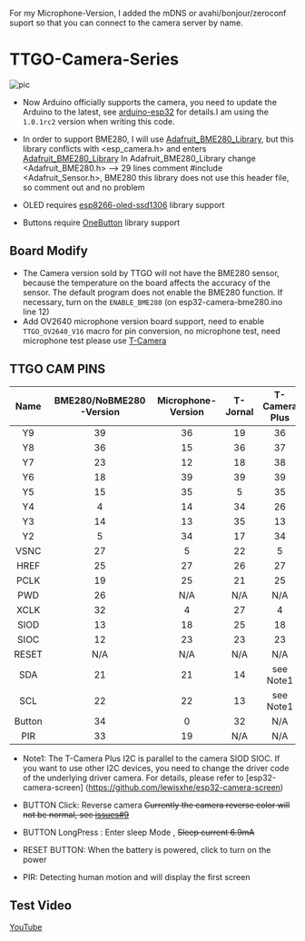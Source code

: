 For my Microphone-Version, I added the mDNS or avahi/bonjour/zeroconf suport so that you can connect to the camera server by name.


TTGO-Camera-Series
=====================

![pic](image/1.png)

- Now Arduino officially supports the camera, you need to update the Arduino to the latest, see [arduino-esp32](https://github.com/espressif/arduino-esp32/releases) for details.I am using the `1.0.1rc2` version when writing this code.
  
- In order to support BME280, I will use [Adafruit_BME280_Library](https://github.com/adafruit/Adafruit_BME280_Library), but this library conflicts with <esp_camera.h> and enters [Adafruit_BME280_Library](https://github.com/adafruit/Adafruit_BME280_Library) In Adafruit_BME280_Library change <Adafruit_BME280.h> --> 29 lines comment #include <Adafruit_Sensor.h>, BME280 this library does not use this header file, so comment out and no problem

- OLED requires [esp8266-oled-ssd1306](https://github.com/ThingPulse/esp8266-oled-ssd1306) library support
  
- Buttons require [OneButton](https://github.com/mathertel/OneButton) library support

## Board Modify
- The Camera version sold by TTGO will not have the BME280 sensor, because the temperature on the board affects the accuracy of the sensor. The default program does not enable the BME280 function. If necessary, turn on the `ENABLE_BME280` (on esp32-camera-bme280.ino line 12)
- Add OV2640 microphone version board support, need to enable `TTGO_OV2640_V16` macro for pin conversion, no microphone test, need microphone test please use [T-Camera](https://github.com/Xinyuan-LilyGO/T-Camera)




## TTGO CAM PINS
|  Name  | BME280/NoBME280-Version | Microphone-Version | T-Jornal | T-Camera Plus |
| :----: | :---------------------: | :----------------: | :------: | :-----------: |
|   Y9   |           39            |         36         |    19    |      36       |
|   Y8   |           36            |         15         |    36    |      37       |
|   Y7   |           23            |         12         |    18    |      38       |
|   Y6   |           18            |         39         |    39    |      39       |
|   Y5   |           15            |         35         |    5     |      35       |
|   Y4   |            4            |         14         |    34    |      26       |
|   Y3   |           14            |         13         |    35    |      13       |
|   Y2   |            5            |         34         |    17    |      34       |
|  VSNC  |           27            |         5          |    22    |       5       |
|  HREF  |           25            |         27         |    26    |      27       |
|  PCLK  |           19            |         25         |    21    |      25       |
|  PWD   |           26            |        N/A         |   N/A    |      N/A      |
|  XCLK  |           32            |         4          |    27    |       4       |
|  SIOD  |           13            |         18         |    25    |      18       |
|  SIOC  |           12            |         23         |    23    |      23       |
| RESET  |           N/A           |        N/A         |   N/A    |      N/A      |
|  SDA   |           21            |         21         |    14    |   see Note1   |
|  SCL   |           22            |         22         |    13    |   see Note1   |
| Button |           34            |         0          |    32    |      N/A      |
|  PIR   |           33            |         19         |   N/A    |      N/A      |

- Note1:  The T-Camera Plus I2C is parallel to the camera SIOD SIOC. If you want to use other I2C devices, you need to change the driver code of the underlying driver camera. For details, please refer to [esp32-camera-screen] (https://github.com/lewisxhe/esp32-camera-screen)


* BUTTON Click: Reverse camera ~~Currently the camera reverse color will not be normal, see [issues#9](https://github.com/espressif/esp32-camera/issues/9)~~

* BUTTON LongPress : Enter sleep Mode , ~~Sleep current 6.9mA~~
  
* RESET BUTTON: When the battery is powered, click to turn on the power

* PIR: Detecting human motion and will display the first screen


## Test Video
[YouTube](https://www.youtube.com/watch?v=CibcsmurTbo)
